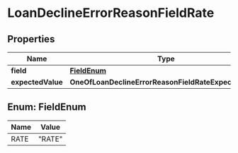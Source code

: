 # LoanDeclineErrorReasonFieldRate

## Properties
Name | Type | Description | Notes
------------ | ------------- | ------------- | -------------
**field** | [**FieldEnum**](#FieldEnum) |  | 
**expectedValue** | **OneOfLoanDeclineErrorReasonFieldRateExpectedValue** |  | 

<a name="FieldEnum"></a>
## Enum: FieldEnum
Name | Value
---- | -----
RATE | &quot;RATE&quot;
